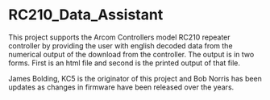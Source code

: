 # RC210_Data_Assistant
This project supports the Arcom Controllers model RC210 repeater controller by providing the user 
with english decoded data from the numerical output of the download from the controller. The output
is in two forms. First is an html file and second is the printed output of that file. 

James Bolding, KC5 is the originator of this project and Bob Norris has been updates as changes in
firmware have been released over the years.
